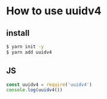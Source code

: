 # How to use uuidv4

## install

```sh {quiet}
$ yarn init -y
$ yarn add uuidv4
```

## JS

```js
const uuidv4 = require('uuidv4')
console.log(uuidv4())
```
